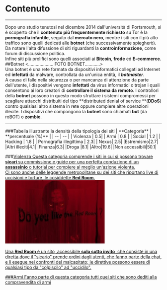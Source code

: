 # Contenuto
---
Dopo uno studio tenutosi nel dicembre 2014 dall'università di Portsmouth, si è scoperto che il **contenuto più frequentemente richiesto** su Tor è la **pornografia infantile**, seguito dal **mercato nero**, mentre i siti con il più alto traffico sono quelli dedicati alle **botnet** (che successivamente spiegherò). <br/>
Da notare l'alta difussione di siti riguardanti la **controinformazione**, come forum di discussione politica.<br/> Infine siti più prolifici sono quelli associati ai **Bitcoin**, **frode** ed **E-commerce**. 
<br/>
##Botnet
<.................... FOTO BOTNET............><br/>
Una botnet è una rete formata da dispositivi informatici collegati ad Internet ed **infettati** da malware, controllata da un'unica entità, il ***botmaster***.<br/> 
A causa di falle nella sicurezza o per mancanza di attenzione da parte dell'utente, i dispositivi vengono **infettati** da virus informatici o trojan i quali consentono ai loro creatori di **controllare il sistema da remoto**. I controllori della **botnet** possono in questo modo sfruttare i sistemi compromessi per scagliare attacchi distribuiti del tipo **distributed denial of service **(**DDoS**) contro qualsiasi altro sistema in rete oppure compiere altre operazioni illecite. I dispositivi che compongono la **botnet** sono chiamati **bot** (da roBOT) o **zombie**.

<hr />
###Tabella illustrante la densità della tipologia dei siti
| **Categoria** | **percentuale (%)** |
| -- | -- |
| Violenza | 0.5|
| Armi | 0.8 |
| Social | 1.2 |
| Hacking | 1.8 |
| Pornografia illegittima | 2.3|
| Nexus| 2.5|
|Estremismo|2.7|
|Altri illeciti|4.1|
|Finanza|6.3|
|Droga	|8.1|
|Altro|19.6|
|Non accessibili|50.1|


###<u>Violenza<u/>
Questa categoria comprende i siti in cui si possono trovare **sicari** su commissione e guide per una perfetta conduzione di un **assassinio** o tutorial per compiere al meglio un'azione violenta.<br/>
Ci sono anche delle leggende metropolitane su dei siti che riportano live di uccisioni e torture, le cosiddette **Red Room**.<br/>
![](redroom.jpg)

Una **Red Room** è un sito, accessibile **solo sotto invito**, che consiste in una diretta dove il "sicario" prende ordini dagli utenti, che fanno parte della chat, e li esegue nei confronti del malcapitato; le direttive possono essere di qualsiasi tipo da "colpiscilo" ad "uccidilo".

###<u>Armi<u/>
Fanno parte di questa categoria tutti quei siti che sono dediti alla compravendita di armi